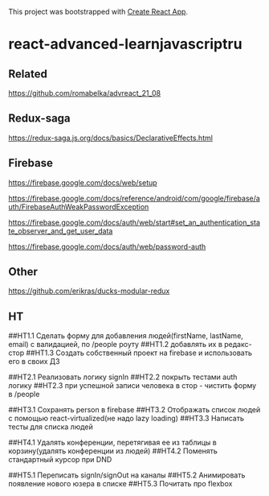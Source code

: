 This project was bootstrapped with [Create React App](https://github.com/facebook/create-react-app).

# react-advanced-learnjavascriptru

## Related

https://github.com/romabelka/advreact_21_08

## Redux-saga

https://redux-saga.js.org/docs/basics/DeclarativeEffects.html

## Firebase

https://firebase.google.com/docs/web/setup

https://firebase.google.com/docs/reference/android/com/google/firebase/auth/FirebaseAuthWeakPasswordException

https://firebase.google.com/docs/auth/web/start#set_an_authentication_state_observer_and_get_user_data

https://firebase.google.com/docs/auth/web/password-auth

## Other

https://github.com/erikras/ducks-modular-redux

## HT

##HT1.1 Сделать форму для добавления людей(firstName, lastName, email) с валидацией, по /people роуту ##HT1.2 добавлять их в редакс-стор ##HT1.3 Создать собственный проект на firebase и использовать его в своих ДЗ

##HT2.1 Реализовать логику signIn ##HT2.2 покрыть тестами auth логику ##HT2.3 при успешной записи человека в стор - чистить форму в /people

##HT3.1 Сохранять person в firebase ##HT3.2 Отображать список людей с помощью react-virtualized(не надо lazy loading) ##HT3.3 Написать тесты для списка людей

##HT4.1 Удалять конференции, перетягивая ее из таблицы в корзину(удалять конференции из людей) ##HT4.2 Поменять стандартный курсор при DND

##HT5.1 Переписать signIn/signOut на каналы ##HT5.2 Анимировать появление нового юзера в списке ##HT5.3 Почитать про flexbox
